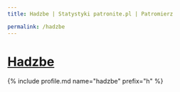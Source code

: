 ```yaml
---
title: Hadzbe | Statystyki patronite.pl | Patromierz

permalink: /hadzbe
---
```


# [Hadzbe](https://patronite.pl/hadzbe)

{% include profile.md name="hadzbe" prefix="h" %}
